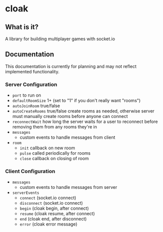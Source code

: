 cloak
==================

## What is it?

A library for building multiplayer games with socket.io

## Documentation

This documentation is currently for planning and may not reflect implemented functionality.

### Server Configuration

* `port` to run on
* `defaultRoomSize` 1+ (set to "1" if you don't really want "rooms")
* `autoJoinRoom` true/false
* `autoCreateRooms` true/false create rooms as needed, otherwise server must manually create rooms before anyone can connect
* `reconnectWait` how long the server waits for a user to reconnect before removing them from any rooms they're in
* `messages`
  * custom events to handle messages from client
* `room`
  * `init` callback on new room
  * `pulse` called periodically for rooms
  * `close` callback on closing of room

### Client Configuration

* `messages`
  * custom events to handle messages from server
* `serverEvents`
  * `connect` (socket.io connect)
  * `disconnect` (socket.io connect)
  * `begin` (cloak begin, after connect)
  * `resume` (cloak resume, after connect)
  * `end` (cloak end, after disconnect)
  * `error` (cloak error message)